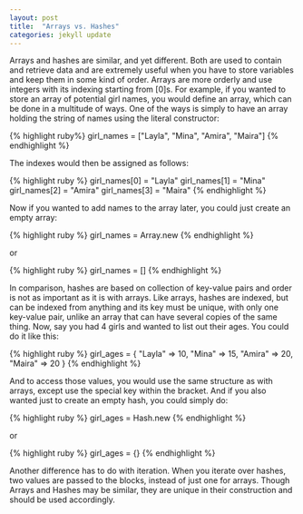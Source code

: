 ```yaml
---
layout: post
title:  "Arrays vs. Hashes"
categories: jekyll update
---
```


Arrays and hashes are similar, and yet different. Both are used to contain and retrieve data and are extremely useful when you have to store variables and keep them in some kind of order. Arrays are more orderly and use integers with its indexing starting from [0]s. For example, if you wanted to store an array of potential girl names, you would define an array, which can be done in a multitude of ways. One of the ways is simply to have an array holding the string of names using the literal constructor:

{% highlight ruby%}
girl_names = ["Layla", "Mina", "Amira", "Maira"] 
{% endhighlight %}


The indexes would then be assigned as follows:

{% highlight ruby %} 
girl_names[0] = "Layla" 
girl_names[1] = "Mina"
girl_names[2] = "Amira"
girl_names[3] = "Maira"
{% endhighlight %}

Now if you wanted to add names to the array later, you could just create an empty array: 

{% highlight ruby %}
girl_names = Array.new 
{% endhighlight %}

or 

{% highlight ruby %}
girl_names = []
{% endhighlight %}

In comparison, hashes are based on collection of key-value pairs and order is not as important as it is with arrays. Like arrays, hashes are indexed, but can be indexed from anything and its key must be unique, with only one key-value pair, unlike an array that can have several copies of the same thing. Now, say you had 4 girls and wanted to list out their ages. You could do it like this:

{% highlight ruby %}
girl_ages = { "Layla" => 10,
"Mina" => 15,
"Amira" => 20,
"Maira" => 20
}
{% endhighlight %}

And to access those values, you would use the same structure as with arrays, except use the special key within the bracket. And if you also wanted just to create an empty hash, you could simply do: 

{% highlight ruby %}
girl_ages = Hash.new
{% endhighlight %}

or 

{% highlight ruby %}
girl_ages = {}
{% endhighlight %}

Another difference has to do with iteration. When you iterate over hashes, two values are passed to the blocks, instead of just one for arrays. Though Arrays and Hashes may be similar, they are unique in their construction and should be used accordingly.